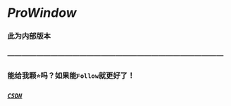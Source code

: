 # ***ProWindow***
### 此为内部版本
### ——————————————————————————————
### 能给我颗`⭐`吗？如果能`Follow`就更好了！
### [***`CSDN`***](https://blog.csdn.net/ProYRB)
